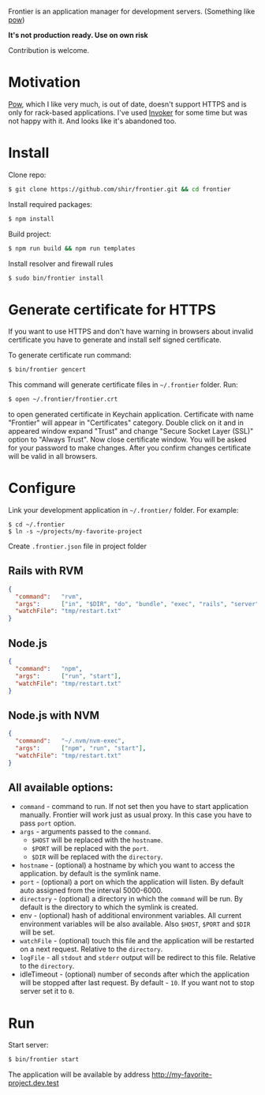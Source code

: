 Frontier is an application manager for development servers.
(Something like [pow](http://pow.cx))

**It's not production ready. Use on own risk**

Contribution is welcome.

# Motivation

[Pow](http://pow.cx), which I like very much, is out of date,
doesn't support HTTPS and is only for rack-based applications. I've used
[Invoker](http://invoker.codemancers.com) for some time but was not happy
with it. And looks like it's abandoned too.

# Install

Clone repo:
```sh
$ git clone https://github.com/shir/frontier.git && cd frontier
```

Install required packages:
```sh
$ npm install
```

Build project:
```sh
$ npm run build && npm run templates
```

Install resolver and firewall rules
```sh
$ sudo bin/frontier install
```

# Generate certificate for HTTPS

If you want to use HTTPS and don't have warning in browsers about invalid
certificate you have to generate and install self signed certificate.

To generate certificate run command:
```sh
$ bin/frontier gencert
```
This command will generate certificate files in `~/.frontier` folder.
Run:
```sh
$ open ~/.frontier/frontier.crt
```
to open generated certificate in Keychain application. Certificate with
name "Frontier" will appear in "Certificates" category.
Double click on it and in appeared window expand "Trust" and change
"Secure Socket Layer (SSL)" option to "Always Trust". Now close certificate
window. You will be asked for your password to make changes. After you confirm
changes certificate will be valid in all browsers.

# Configure

Link your development application in `~/.frontier/` folder. For example:
```
$ cd ~/.frontier
$ ln -s ~/projects/my-favorite-project
```

Create `.frontier.json` file in project folder

## Rails with RVM

```json
{
  "command":   "rvm",
  "args":      ["in", "$DIR", "do", "bundle", "exec", "rails", "server", "-p", "$PORT", "-b", "$HOST"],
  "watchFile": "tmp/restart.txt"
}
```

## Node.js

```json
{
  "command":   "npm",
  "args":      ["run", "start"],
  "watchFile": "tmp/restart.txt"
}
```

## Node.js with NVM

```json
{
  "command":   "~/.nvm/nvm-exec",
  "args":      ["npm", "run", "start"],
  "watchFile": "tmp/restart.txt"
}
```

## All available options:

- `command` - command to run. If not set then you have to start
  application manually. Frontier will work just as usual proxy. In this case
  you have to pass `port` option.
- `args` - arguments passed to the `command`.
  - `$HOST` will be replaced with the `hostname`.
  - `$PORT` will be replaced with the `port`.
  - `$DIR` will be replaced with the `directory`.
- `hostname` - (optional) a hostname by which you want to access the application.
  by default is the symlink name.
- `port` - (optional) a port on which the application will listen. By default
  auto assigned from the interval 5000-6000.
- `directory` - (optional) a directory in which the `command` will be run.
  By default is the directory to which the symlink is created.
- env - (optional) hash of additional environment variables. All current
  environment variables will be also available. Also `$HOST`, `$PORT` and
  `$DIR` will be set.
- `watchFile` - (optional) touch this file and the application will be
  restarted on a next request. Relative to the `directory`.
- `logFile` - all `stdout` and `stderr` output will be redirect to this file.
  Relative to the `directory`.
- idleTimeout - (optional) number of seconds after which the application will be
  stopped after last request. By default - `10`. If you want not to stop server
  set it to `0`.

# Run

Start server:
```sh
$ bin/frontier start
```

The application will be available by address http://my-favorite-project.dev.test
